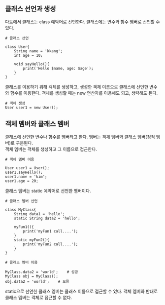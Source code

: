 ## 클래스 선언과 생성
다트에서 클래스는 class 예악어로 선언한다. 클래스에는 변수와 함수 멤버로 선언할 수 있다.
```
# 클래스 선언

class User{
    String name = 'kkang';
    int age = 10;

    void sayHello(){
        print('Hello $name, age: $age');
    }
}
```
클래스를 이용하기 위해 객체를 생성하고, 생성한 객체 이름으로 클래스에 선언한 변수와 함수를 이용한다. 객체를 생성할 때는 new 연산자를 이용해도 되고, 생략해도 된다.
```
# 객체 생성
User user1 = new User();
```

## 객체 멤버와 클래스 멤버
클래스에 선언한 변수나 함수를 멤버라고 한다. 멤버는 객체 멤버와 클래스 멤버(정적 멤버)로 구분된다.  
객체 멤버는 객체를 생성하고 그 이름으로 접근한다.
```
# 객체 멤버 이용

User user1 = User();
user1.sayHello();
user1.name = 'kim';
user1.age = 20;
```

클래스 멤버는 static 예약어로 선언한 멤버이다.
```
# 클래스 멤버 선언

class MyClass{
    String data1 = 'hello';
    static String data2 = 'hello';

    myFun1(){
        print('myFun1 call....');
    }
    static myFun2(){
        print('myFun2 call....');
    }
}
```
```
# 클래스 멤버 이용

MyClass.data2 = 'world';    # 성공
MyClass obj = MyClass();
obj.data2 = 'world';    # 오류
```
static으로 선언한 클래스 멤버는 클래스 이름으로 접근할 수 있다. 객체 멤버와 반대로 클래스 멤버는 객체로 접근할 수 없다.